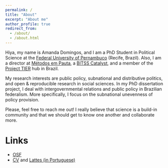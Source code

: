 ```yaml
---
permalink: /
title: "About"
excerpt: "About me"
author_profile: true
redirect_from: 
  - /about/
  - /about.html
---
```


Hiya, my name is Amanda Domingos, and I am a PhD Student in Political Science at the [Federal University of Pernambuco](https://www.ufpe.br/politica) (Recife, Brazil). Also, I am a director at [Métodos em Pauta](http://www.metodosempauta.com), a [BITSS Catalyst](https://www.bitss.org/), and a member of the [Project TIER](https://www.projecttier.org/) hub in Brazil.

My research interests are public policy, subnational and distributive politics, and open & reproducible research in social sciences. In my PhD dissertation project, I deal with intergovernmental relations and public policy in Brazilian federalism. More specifically, I focus on the subnational unevenness of policy provision.

Please, feel free to reach me out! I really believe that science is a build-in community and that we should get to know one another and collaborate more. 

Links
====
* [OSF](https://osf.io/pdx9m/)
* [CV](files/cvfev21.pdf) and [Lattes (in Portuguese)](http://lattes.cnpq.br/5884024723748321)
